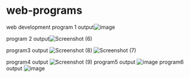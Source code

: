 # web-programs
web development
program 1 output![image](https://github.com/Pratiksha2002/web-programs/assets/136680645/b2e7bd40-7cb0-4a3f-b7f7-079835ec4155)

program 2 output![Screenshot (6)](https://github.com/Pratiksha2002/web-programs/assets/136680645/90419a2f-c3f0-4ab8-9bc3-b5c84a1dee6e)

program3 output
![Screenshot (8)](https://github.com/Pratiksha2002/web-programs/assets/136680645/0590e4ef-1028-48d9-8607-f0f4d8a0b1e2)
![Screenshot (7)](https://github.com/Pratiksha2002/web-programs/assets/136680645/f13a7750-93f7-4c1d-9283-239045ffb108)

program4 output
![Screenshot (9)](https://github.com/Pratiksha2002/web-programs/assets/136680645/4279c387-4a9c-48ae-865f-c664bd8569f7)
program5 output
![image](https://github.com/Pratiksha2002/web-programs/assets/136680645/06bb31cb-7736-46a9-aa78-40cfcf091934)
program6 output
![image](https://github.com/Pratiksha2002/web-programs/assets/136680645/5ffc1831-f9f6-42bc-9334-fbf319376354)



